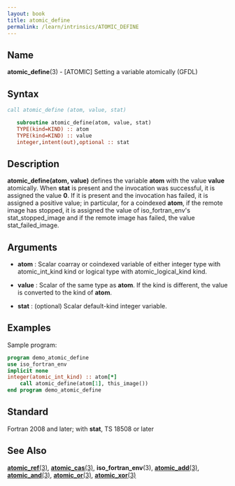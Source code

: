 ```yaml
---
layout: book
title: atomic_define
permalink: /learn/intrinsics/ATOMIC_DEFINE
---
```

## __Name__

__atomic\_define__(3) - \[ATOMIC\] Setting a variable atomically
(GFDL)

## __Syntax__
```fortran
call atomic_define (atom, value, stat)

   subroutine atomic_define(atom, value, stat)
   TYPE(kind=KIND) :: atom
   TYPE(kind=KIND) :: value
   integer,intent(out),optional :: stat
```
## __Description__

__atomic\_define(atom, value)__ defines the variable __atom__ with the value
__value__ atomically. When __stat__ is present and the invocation was
successful, it is assigned the value __0__. If it is present and the
invocation has failed, it is assigned a positive value; in particular,
for a coindexed __atom__, if the remote image has stopped, it is assigned
the value of iso\_fortran\_env's stat\_stopped\_image and if the remote
image has failed, the value stat\_failed\_image.

## __Arguments__

  - __atom__
    : Scalar coarray or coindexed variable of either integer type with
    atomic\_int\_kind kind or logical type with atomic\_logical\_kind
    kind.

  - __value__
    : Scalar of the same type as __atom__. If the kind is different, the value
    is converted to the kind of __atom__.

  - __stat__
    : (optional) Scalar default-kind integer variable.

## __Examples__

Sample program:

```fortran
program demo_atomic_define
use iso_fortran_env
implicit none
integer(atomic_int_kind) :: atom[*]
    call atomic_define(atom[1], this_image())
end program demo_atomic_define
```
## __Standard__

Fortran 2008 and later; with __stat__, TS 18508 or later

## __See Also__

[__atomic\_ref__(3)](ATOMIC_REF),
[__atomic\_cas__(3)](ATOMIC_CAS),
__iso\_fortran\_env__(3),
[__atomic\_add__(3)](ATOMIC_ADD),
[__atomic\_and__(3)](ATOMIC_AND),
[__atomic\_or__(3)](ATOMIC_OR),
[__atomic\_xor__(3)](ATOMIC_XOR)
